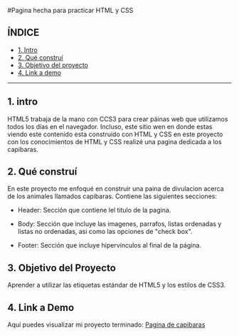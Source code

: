 #Pagina hecha para practicar HTML y CSS

## **ÍNDICE**
* [1. Intro](#)
* [2. Qué construí](#)
* [3. Objetivo del proyecto](#)
* [4. Link a demo](#)

****
## 1. intro
HTML5 trabaja de la mano con CCS3 para crear páinas web que utilizamos todos los días en el navegador. Incluso, este sitio wen en donde estas viendo este contenido esta construido con HTML y CSS en este proyecto con los conocimientos de HTML y CSS realizé una pagina dedicada a los capibaras. 

## 2. Qué construí

En este proyecto me enfoqué en construir una paina de divulacion acerca de los animales llamados capibaras. Contiene las siguientes secciones:

* Header: Sección que contiene lel titulo de la pagina.

* Body: Sección que incluye las imagenes, parrafos, listas ordenadas y listas no ordenadas, asi como las opciones de "check box".

* Footer: Sección que incluye hipervínculos al final de la página.

## 3. Objetivo del Proyecto
Aprender a utilizar las etiquetas estándar de HTML5 y los estilos de CSS3.

## 4. Link a Demo
Aquí puedes visualizar mi proyecto terminado: [Pagina de capibaras](https://incredible-capybara-8fd4b3.netlify.app)
